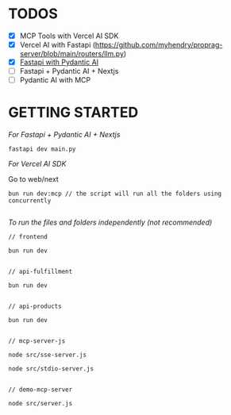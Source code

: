 # TODOS

- [x] MCP Tools with Vercel AI SDK
- [x] Vercel AI with Fastapi (https://github.com/myhendry/proprag-server/blob/main/routers/llm.py)
- [x] [Fastapi with Pydantic AI](https://www.youtube.com/watch?v=6yebvAqbFvI&t=880s)
- [ ] Fastapi + Pydantic AI + Nextjs
- [ ] Pydantic AI with MCP

# GETTING STARTED

_For Fastapi + Pydantic AI + Nextjs_

```
fastapi dev main.py

```

_For Vercel AI SDK_

Go to web/next

```
bun run dev:mcp // the script will run all the folders using concurrently


```

_To run the files and folders independently (not recommended)_

```
// frontend

bun run dev

```

```

// api-fulfillment

bun run dev

```

```

// api-products

bun run dev

```

```

// mcp-server-js

node src/sse-server.js

node src/stdio-server.js

```

```

// demo-mcp-server

node src/server.js

```
